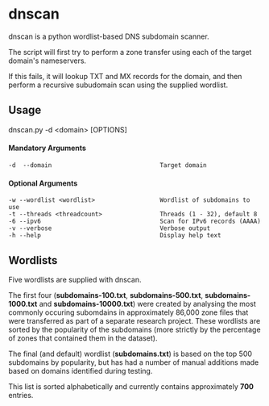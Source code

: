 dnscan
======

dnscan is a python wordlist-based DNS subdomain scanner.

The script will first try to perform a zone transfer using each of the target domain's nameservers.

If this fails, it will lookup TXT and MX records for the domain, and then perform a recursive subudomain scan using the supplied wordlist.

Usage
-----

dnscan.py -d \<domain\> [OPTIONS]

#### Mandatory Arguments
    -d  --domain                              Target domain
    
#### Optional Arguments
    -w --wordlist <wordlist>                  Wordlist of subdomains to use
    -t --threads <threadcount>                Threads (1 - 32), default 8
    -6 --ipv6                                 Scan for IPv6 records (AAAA)
    -v --verbose                              Verbose output
    -h --help                                 Display help text

Wordlists
---------

Five wordlists are supplied with dnscan.

The first four (**subdomains-100.txt**, **subdomains-500.txt**, **subdomains-1000.txt** and **subdomains-10000.txt**) were created by analysing the most commonly occuring subomdains in approximately 86,000 zone files that were transferred as part of a separate research project. These wordlists are sorted by the popularity of the subdomains (more strictly by the percentage of zones that contained them in the dataset).


The final (and default) wordlist (**subdomains.txt**) is based on the top 500 subdomains by popularity, but has had a number of manual additions made based on domains identified during testing.


This list is sorted alphabetically and currently contains approximately **700** entries.

